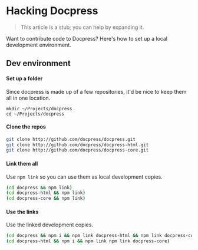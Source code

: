 # Hacking Docpress

> This article is a stub; you can help by expanding it.

Want to contribute code to Docpress? Here's how to set up a local development environment.

## Dev environment

#### Set up a folder
Since docpress is made up of a few repositories, it'd be nice to keep them all in one location.

```
mkdir ~/Projects/docpress
cd ~/Projects/docpress
```

#### Clone the repos

```sh
git clone http://github.com/docpress/docpress.git
git clone http://github.com/docpress/docpress-html.git
git clone http://github.com/docpress/docpress-core.git
```

#### Link them all
Use `npm link` so you can use them as local development copies.

```sh
(cd docpress && npm link)
(cd docpress-html && npm link)
(cd docpress-core && npm link)
```

#### Use the links
Use the linked development copies.

```sh
(cd docpress && npm i && npm link docpress-html && npm link docpress-core)
(cd docpress-html && npm i && npm link npm link docpress-core)
```
